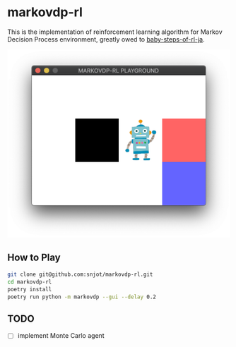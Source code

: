 # markovdp-rl

This is the implementation of reinforcement learning algorithm for Markov Decision Process environment, greatly owed to [baby-steps-of-rl-ja](https://github.com/icoxfog417/baby-steps-of-rl-ja).

![Markov DP RL Image](./doc/markovdp-rl.png)

## How to Play

```zsh
git clone git@github.com:snjot/markovdp-rl.git
cd markovdp-rl
poetry install
poetry run python -m markovdp --gui --delay 0.2
```

## TODO

- [ ] implement Monte Carlo agent
